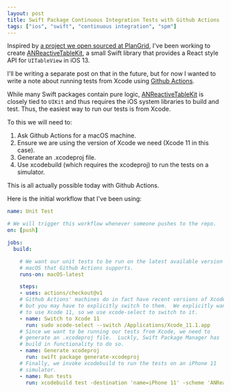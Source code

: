 ```yaml
---
layout: post
title: Swift Package Continuous Integration Tests with Github Actions
tags: ["ios", "swift", "continuous integration", "spm"]
---
```


Inspired by [a project we open sourced at PlanGrid](https://github.com/plangrid/ReactiveLists), I've been working to create [ANReactiveTableKit](https://github.com/anayini/ANReactiveTableKit), a small Swift library that provides a React style API for `UITableView` in iOS 13.

I'll be writing a separate post on that in the future, but for now I wanted to
write a note about running tests from Xcode using [Github Actions](https://github.com/features/actions).

While many Swift packages contain pure logic, [ANReactiveTableKit](https://github.com/anayini/ANReactiveTableKit) is closely tied to `UIKit` and thus requires the iOS system libraries to build and test.  Thus, the easiest way to run our tests is from Xcode.

To this we will need to:

1. Ask Github Actions for a macOS machine.
1. Ensure we are using the version of Xcode we need (Xcode 11 in this case).
1. Generate an .xcodeproj file.
1. Use xcodebuild (which requires the xcodeproj) to run the tests on a simulator.

This is all actually possible today with Github Actions.

Here is the initial workflow that I've been using:

```yml
name: Unit Test

# We will trigger this workflow whenever someone pushes to the repo.
on: [push]

jobs:
  build:

    # We want our unit tests to be run on the latest available version of
    # macOS that Github Actions supports.
    runs-on: macOS-latest

    steps:
    - uses: actions/checkout@v1
    # Github Actions' machines do in fact have recent versions of Xcode,
    # but you may have to explicitly switch to them.  We explicitly want
    # to use Xcode 11, so we use xcode-select to switch to it.
    - name: Switch to Xcode 11
      run: sudo xcode-select --switch /Applications/Xcode_11.1.app
    # Since we want to be running our tests from Xcode, we need to
    # generate an .xcodeproj file.  Luckly, Swift Package Manager has
    # build in functionality to do so.
    - name: Generate xcodeproj
      run: swift package generate-xcodeproj
    # Finally, we invoke xcodebuild to run the tests on an iPhone 11
    # simulator.
    - name: Run tests
      run: xcodebuild test -destination 'name=iPhone 11' -scheme 'ANReactiveTableKit-Package'
```
